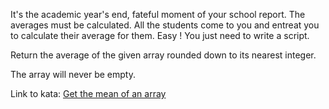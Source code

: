 It's the academic year's end, fateful moment of your school report. The averages must be calculated. All the students come to you and entreat you to calculate their average for them. Easy ! You just need to write a script.

Return the average of the given array rounded down to its nearest integer.

The array will never be empty.

Link to kata: [Get the mean of an array](https://www.codewars.com/kata/563e320cee5dddcf77000158)
